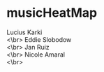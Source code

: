 # musicHeatMap
Lucius Karki<br><\br>
Eddie Slobodow<br><\br>
Jan Ruiz<br><\br>
Nicole Amaral<br><\br>
